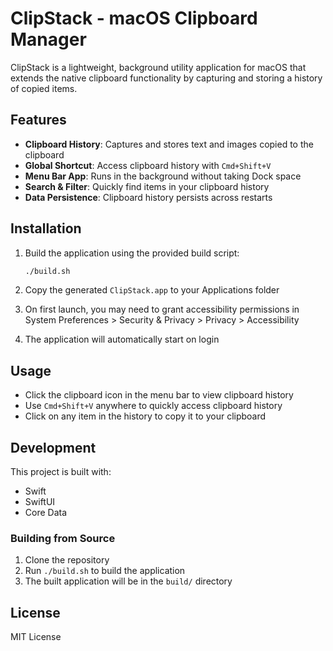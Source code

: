 # ClipStack - macOS Clipboard Manager

ClipStack is a lightweight, background utility application for macOS that extends the native clipboard functionality by capturing and storing a history of copied items.

## Features

- **Clipboard History**: Captures and stores text and images copied to the clipboard
- **Global Shortcut**: Access clipboard history with `Cmd+Shift+V`
- **Menu Bar App**: Runs in the background without taking Dock space
- **Search & Filter**: Quickly find items in your clipboard history
- **Data Persistence**: Clipboard history persists across restarts

## Installation

1. Build the application using the provided build script:
   ```bash
   ./build.sh
   ```

2. Copy the generated `ClipStack.app` to your Applications folder

3. On first launch, you may need to grant accessibility permissions in System Preferences > Security & Privacy > Privacy > Accessibility

4. The application will automatically start on login

## Usage

- Click the clipboard icon in the menu bar to view clipboard history
- Use `Cmd+Shift+V` anywhere to quickly access clipboard history
- Click on any item in the history to copy it to your clipboard

## Development

This project is built with:
- Swift
- SwiftUI
- Core Data

### Building from Source

1. Clone the repository
2. Run `./build.sh` to build the application
3. The built application will be in the `build/` directory

## License

MIT License